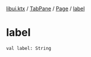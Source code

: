 [libui.ktx](../../README.md) / [TabPane](../README.md) / [Page](README.md) / [label](label.md)

# label

`val label: String`
